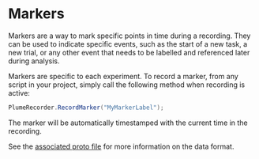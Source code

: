 # Markers

Markers are a way to mark specific points in time during a recording. They can be used to indicate specific events, such as the start of a new task, a new trial, or any other event that needs to be labelled and referenced later during analysis.

Markers are specific to each experiment. To record a marker, from any script in your project, simply call the following method when recording is active:
```csharp
PlumeRecorder.RecordMarker("MyMarkerLabel");
```
The marker will be automatically timestamped with the current time in the recording.

See the [associated proto file](../file-format/proto-files/common/marker.md) for more information on the data format.